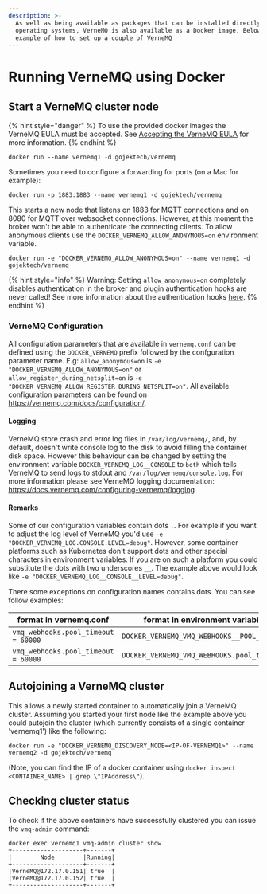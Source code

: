 ```yaml
---
description: >-
  As well as being available as packages that can be installed directly into the
  operating systems, VerneMQ is also available as a Docker image. Below is an
  example of how to set up a couple of VerneMQ
---
```


# Running VerneMQ using Docker

## Start a VerneMQ cluster node

{% hint style="danger" %}
To use the provided docker images the VerneMQ EULA must be accepted. See [Accepting the VerneMQ EULA](accepting-the-vernemq-eula.md) for more information.
{% endhint %}

```text
docker run --name vernemq1 -d gojektech/vernemq
```

Sometimes you need to configure a forwarding for ports \(on a Mac for example\):

```text
docker run -p 1883:1883 --name vernemq1 -d gojektech/vernemq
```

This starts a new node that listens on 1883 for MQTT connections and on 8080 for MQTT over websocket connections. However, at this moment the broker won't be able to authenticate the connecting clients. To allow anonymous clients use the `DOCKER_VERNEMQ_ALLOW_ANONYMOUS=on` environment variable.

```text
docker run -e "DOCKER_VERNEMQ_ALLOW_ANONYMOUS=on" --name vernemq1 -d gojektech/vernemq
```

{% hint style="info" %}
Warning: Setting `allow_anonymous=on` completely disables authentication in the broker and plugin authentication hooks are never called! See more information about the authentication hooks [here](../plugindevelopment/sessionlifecycle.md#auth_on_register-and-auth_on_register_m5).
{% endhint %}

### VerneMQ Configuration

All configuration parameters that are available in `vernemq.conf` can be defined
using the `DOCKER_VERNEMQ` prefix followed by the confguration parameter name.
E.g: `allow_anonymous=on` is `-e "DOCKER_VERNEMQ_ALLOW_ANONYMOUS=on"` or
`allow_register_during_netsplit=on` is
`-e "DOCKER_VERNEMQ_ALLOW_REGISTER_DURING_NETSPLIT=on"`. All available configuration
parameters can be found on https://vernemq.com/docs/configuration/.

#### Logging

VerneMQ store crash and error log files in `/var/log/vernemq/`, and, by default,
doesn't write console log to the disk to avoid filling the container disk space.
However this behaviour can be changed by setting the environment variable `DOCKER_VERNEMQ_LOG__CONSOLE` to `both`
which tells VerneMQ to send logs to stdout and `/var/log/vernemq/console.log`.
For more information please see VerneMQ logging documentation: https://docs.vernemq.com/configuring-vernemq/logging

#### Remarks

Some of our configuration variables contain dots `.`. For example if you want to
adjust the log level of VerneMQ you'd use `-e
"DOCKER_VERNEMQ_LOG.CONSOLE.LEVEL=debug"`. However, some container platforms
such as Kubernetes don't support dots and other special characters in
environment variables. If you are on such a platform you could substitute the
dots with two underscores `__`. The example above would look like `-e
"DOCKER_VERNEMQ_LOG__CONSOLE__LEVEL=debug"`.

There some exceptions on configuration names contains dots. You can see follow examples:

format in vernemq.conf | format in environment variable name
---------------------- | ------------------------------------
`vmq_webhooks.pool_timeout = 60000` | `DOCKER_VERNEMQ_VMQ_WEBHOOKS__POOL_timeout=6000`
`vmq_webhooks.pool_timeout = 60000` | `DOCKER_VERNEMQ_VMQ_WEBHOOKS.pool_timeout=60000`

## Autojoining a VerneMQ cluster

This allows a newly started container to automatically join a VerneMQ cluster. Assuming you started your first node like the example above you could autojoin the cluster \(which currently consists of a single container 'vernemq1'\) like the following:

```text
docker run -e "DOCKER_VERNEMQ_DISCOVERY_NODE=<IP-OF-VERNEMQ1>" --name vernemq2 -d gojektech/vernemq
```

\(Note, you can find the IP of a docker container using `docker inspect <CONTAINER_NAME> | grep \"IPAddress\"`\).

## Checking cluster status

To check if the above containers have successfully clustered you can issue the `vmq-admin` command:

```text
docker exec vernemq1 vmq-admin cluster show
+--------------------+-------+
|        Node        |Running|
+--------------------+-------+
|VerneMQ@172.17.0.151| true  |
|VerneMQ@172.17.0.152| true  |
+--------------------+-------+
```

